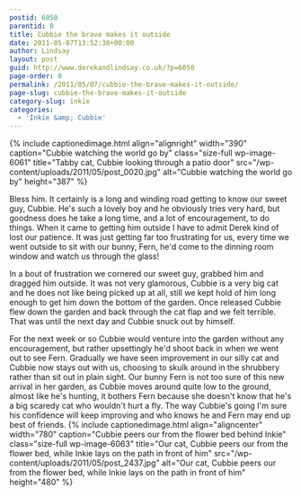 ```yaml
---
postid: 6050
parentid: 0
title: Cubbie the brave makes it outside
date: 2011-05-07T13:52:38+00:00
author: Lindsay
layout: post
guid: http://www.derekandlindsay.co.uk/?p=6050
page-order: 0
permalink: /2011/05/07/cubbie-the-brave-makes-it-outside/
page-slug: cubbie-the-brave-makes-it-outside
category-slug: inkie
categories:
  - 'Inkie &amp; Cubbie'
---
```

{% include captionedimage.html align="alignright" width="390" caption="Cubbie watching the world go by" class="size-full wp-image-6061" title="Tabby cat, Cubbie looking through a patio door" src="/wp-content/uploads/2011/05/post_0020.jpg" alt="Cubbie watching the world go by" height="387" %} 

Bless him. It certainly is a long and winding road getting to know our sweet guy, Cubbie. He's such a lovely boy and he obviously tries very hard, but goodness does he take a long time, and a lot of encouragement, to do things. When it came to getting him outside I have to admit Derek kind of lost our patience. It was just getting far too frustrating for us, every time we went outside to sit with our bunny, Fern, he'd come to the dinning room window and watch us through the glass!

In a bout of frustration we cornered our sweet guy, grabbed him and dragged him outside. It was not very glamorous, Cubbie is a very big cat and he does not like being picked up at all, still we kept hold of him long enough to get him down the bottom of the garden. Once released Cubbie flew down the garden and back through the cat flap and we felt terrible. That was until the next day and Cubbie snuck out by himself.

For the next week or so Cubbie would venture into the garden without any encouragement, but rather upsettingly he'd shoot back in when we went out to see Fern. Gradually we have seen improvement in our silly cat and Cubbie now stays out with us, choosing to skulk around in the shrubbery rather than sit out in plain sight. Our bunny Fern is not too sure of this new arrival in her garden, as Cubbie moves around quite low to the ground, almost like he's hunting, it bothers Fern because she doesn't know that he's a big scaredy cat who wouldn't hurt a fly. The way Cubbie's going I'm sure his confidence will keep improving and who knows he and Fern may end up best of friends. {% include captionedimage.html align="aligncenter" width="780" caption="Cubbie peers our from the flower bed behind Inkie" class="size-full wp-image-6063" title="Our cat, Cubbie peers our from the flower bed, while Inkie lays on the path in front of him" src="/wp-content/uploads/2011/05/post_2437.jpg" alt="Our cat, Cubbie peers our from the flower bed, while Inkie lays on the path in front of him" height="480" %}